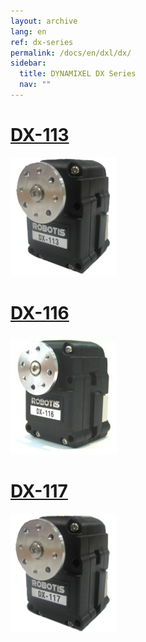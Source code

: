 ```yaml
---
layout: archive
lang: en
ref: dx-series
permalink: /docs/en/dxl/dx/
sidebar:
  title: DYNAMIXEL DX Series
  nav: ""
---
```



# [DX-113](#dx-113)

[![](/assets/images/dxl/dx/dx-113_product.png)](/docs/en/dxl/dx/dx-113/)

# [DX-116](#dx-116)

[![](/assets/images/dxl/dx/dx-116_product.png)](/docs/en/dxl/dx/dx-116/)

# [DX-117](#dx-117)

[![](/assets/images/dxl/dx/dx-117_product.png)](/docs/en/dxl/dx/dx-117/)
